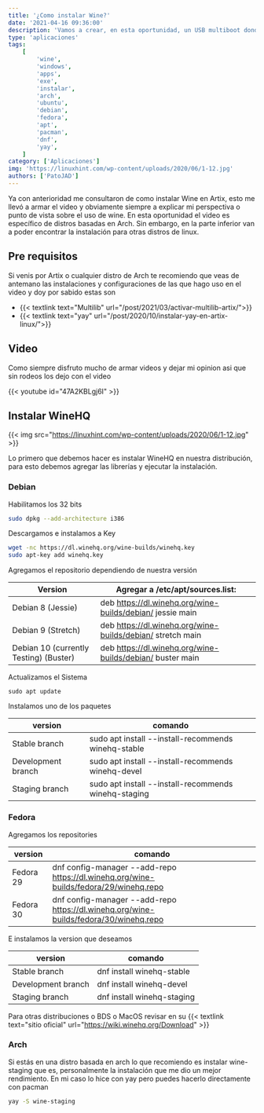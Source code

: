 ```yaml
---
title: '¿Como instalar Wine?'
date: '2021-04-16 09:36:00'
description: 'Vamos a crear, en esta oportunidad, un USB multiboot donde podemos dejar todas las ISOs que necesitamos tener a mano'
type: 'aplicaciones'
tags:
    [
        'wine',
        'windows',
        'apps',
        'exe',
        'instalar',
        'arch',
        'ubuntu',
        'debian',
        'fedora',
        'apt',
        'pacman',
        'dnf',
        'yay',
    ]
category: ['Aplicaciones']
img: 'https://linuxhint.com/wp-content/uploads/2020/06/1-12.jpg'
authors: ['PatoJAD']
---
```


Ya con anterioridad me consultaron de como instalar Wine en Artix, esto me llevó a armar el video y obviamente siempre a explicar mi perspectiva o punto de vista sobre el uso de wine. En esta oportunidad el video es específico de distros basadas en Arch. Sin embargo, en la parte inferior van a poder encontrar la instalación para otras distros de linux.

## Pre requisitos

Si venis por Artix o cualquier distro de Arch te recomiendo que veas de antemano las instalaciones y configuraciones de las que hago uso en el video y doy por sabido estas son

-   {{< textlink text="Multilib" url="/post/2021/03/activar-multilib-artix/">}}
-   {{< textlink text="yay" url="/post/2020/10/instalar-yay-en-artix-linux/">}}

## Video

Como siempre disfruto mucho de armar videos y dejar mi opinion asi que sin rodeos los dejo con el video

{{< youtube id="47A2KBLgj6I" >}}

## Instalar WineHQ

{{< img src="https://linuxhint.com/wp-content/uploads/2020/06/1-12.jpg" >}}

Lo primero que debemos hacer es instalar WineHQ en nuestra distribución, para esto debemos agregar las librerías y ejecutar la instalación.

### Debian

Habilitamos los 32 bits

```zsh
sudo dpkg --add-architecture i386
```

Descargamos e instalamos a Key

```zsh
wget -nc https://dl.winehq.org/wine-builds/winehq.key
sudo apt-key add winehq.key
```

Agregamos el repositorio dependiendo de nuestra versión

| Version                                | Agregar a /etc/apt/sources.list:                           |
| -------------------------------------- | ---------------------------------------------------------- |
| Debian 8 (Jessie)                      | deb https://dl.winehq.org/wine-builds/debian/ jessie main  |
| Debian 9 (Stretch)                     | deb https://dl.winehq.org/wine-builds/debian/ stretch main |
| Debian 10 (currently Testing) (Buster) | deb https://dl.winehq.org/wine-builds/debian/ buster main  |

Actualizamos el Sistema

```
sudo apt update
```

Instalamos uno de los paquetes

| version            | comando                                              |
| ------------------ | ---------------------------------------------------- |
| Stable branch      | sudo apt install --install-recommends winehq-stable  |
| Development branch | sudo apt install --install-recommends winehq-devel   |
| Staging branch     | sudo apt install --install-recommends winehq-staging |

### Fedora

Agregamos los repositories

| version   | comando                                                                               |
| --------- | ------------------------------------------------------------------------------------- |
| Fedora 29 | dnf config-manager --add-repo https://dl.winehq.org/wine-builds/fedora/29/winehq.repo |
| Fedora 30 | dnf config-manager --add-repo https://dl.winehq.org/wine-builds/fedora/30/winehq.repo |

E instalamos la version que deseamos

| version            | comando                    |
| ------------------ | -------------------------- |
| Stable branch      | dnf install winehq-stable  |
| Development branch | dnf install winehq-devel   |
| Staging branch     | dnf install winehq-staging |

Para otras distribuciones o BDS o MacOS revisar en su {{< textlink text="sitio oficial" url="https://wiki.winehq.org/Download" >}}

### Arch

Si estás en una distro basada en arch lo que recomiendo es instalar wine-staging que es, personalmente la instalación que me dio un mejor rendimiento. En mi caso lo hice con yay pero puedes hacerlo directamente con pacman

```zsh
yay -S wine-staging
```
